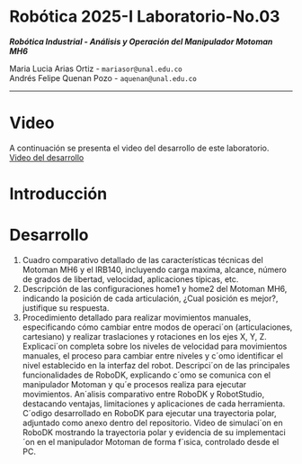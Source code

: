 # Robótica 2025-I Laboratorio-No.03
***Robótica Industrial - Análisis y Operación del Manipulador Motoman MH6***  
  
Maria Lucia Arias Ortiz - `mariasor@unal.edu.co`  
Andrés Felipe Quenan Pozo - `aquenan@unal.edu.co`
***
# Video
A continuación se presenta el video del desarrollo de este laboratorio. <a href="">Video del desarrollo</a>

# Introducción


# Desarrollo

1. Cuadro comparativo detallado de las características técnicas del Motoman MH6 y el IRB140, incluyendo carga maxima, alcance, número de grados de libertad, velocidad, aplicaciones típicas, etc.
2. Descripción de las configuraciones home1 y home2 del Motoman MH6, indicando la posición de cada articulación, ¿Cual posición es mejor?, justifique su respuesta.
3. Procedimiento detallado para realizar movimientos manuales, especificando cómo cambiar entre modos de
operaci´on (articulaciones, cartesiano) y realizar traslaciones y rotaciones en los ejes X, Y, Z.
Explicaci´on completa sobre los niveles de velocidad para movimientos manuales, el proceso para cambiar entre
niveles y c´omo identificar el nivel establecido en la interfaz del robot.
Descripci´on de las principales funcionalidades de RoboDK, explicando c´omo se comunica con el manipulador
Motoman y qu´e procesos realiza para ejecutar movimientos.
An´alisis comparativo entre RoboDK y RobotStudio, destacando ventajas, limitaciones y aplicaciones de cada
herramienta.
C´odigo desarrollado en RoboDK para ejecutar una trayectoria polar, adjuntado como anexo dentro del repositorio.
Video de simulaci´on en RoboDK mostrando la trayectoria polar y evidencia de su implementaci´on en el
manipulador Motoman de forma f´ısica, controlado desde el PC.
